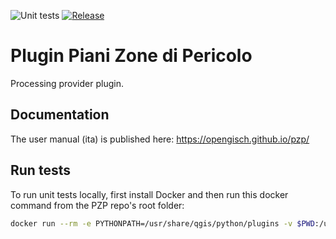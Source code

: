 ![Unit tests](https://github.com/opengisch/pzp/actions/workflows/test.yml/badge.svg) [![Release](https://img.shields.io/github/v/release/opengisch/pzp.svg)](https://github.com/opengisch/pzp/releases)

# Plugin Piani Zone di Pericolo

Processing provider plugin.

## Documentation

The user manual (ita) is published here: https://opengisch.github.io/pzp/

## Run tests

To run unit tests locally, first install Docker and then run this docker command from the PZP repo's root folder:

```bash
docker run --rm -e PYTHONPATH=/usr/share/qgis/python/plugins -v $PWD:/usr/src -w /usr/src qgis/qgis:latest sh -c 'xvfb-run pytest'
```
